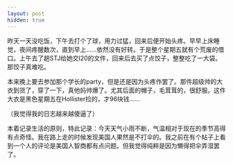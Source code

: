 ```yaml
---
layout: post
hidden: true
---
```

昨天一天没吃饭，下午去打个了球，用力过猛，回来后便开始头疼。早早上床睡觉，夜间疼醒数次，直到早上……依然没有好转。于是整个星期五就有个荒废的借口。上午去了趟STJ给她交I20的文件，回来后去买了点饺子，整整吃了一大袋。那饺子真难吃。

本来晚上要去参加那个学长的party，但是还是因为头疼作罢了。那件超级帅的大衣到货了，穿了一下，真他妈帅爆了。尤其后面的帽子，毛茸茸的，很舒服。这件大衣是黑色星期五在Hollister捡的，才96块钱……

（我觉得我的日志越来越傻逼了）

本着记录生活的原则，特此记录：今天天气小雨不断，气温相对于现在的季节高得有点奇怪。我在路上走的时候发现美国人果然是不打伞的。我之前在有个帖子上看到一个人的评论是美国人智商都有点问题。但我觉得纯粹是因为懒得把伞弄湿罢了。
